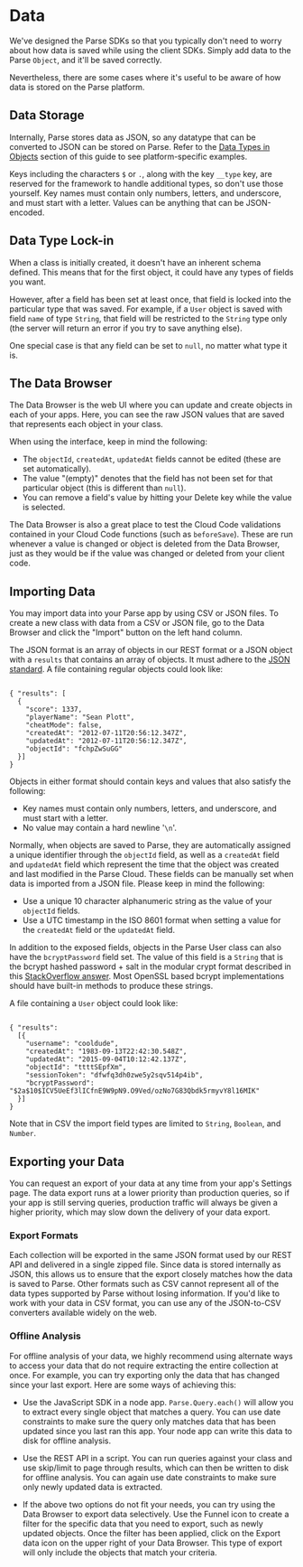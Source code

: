 # Data

We've designed the Parse SDKs so that you typically don't need to worry about how data is saved while using the client SDKs. Simply add data to the Parse `Object`, and it'll be saved correctly.

Nevertheless, there are some cases where it's useful to be aware of how data is stored on the Parse platform.

## Data Storage

Internally, Parse stores data as JSON, so any datatype that can be converted to JSON can be stored on Parse. Refer to the [Data Types in Objects](#objects-data-types) section of this guide to see platform-specific examples.

Keys including the characters `$` or `.`, along with the key `__type` key, are reserved for the framework to handle additional types, so don't use those yourself. Key names must contain only numbers, letters, and underscore, and must start with a letter. Values can be anything that can be JSON-encoded.

## Data Type Lock-in

When a class is initially created, it doesn't have an inherent schema defined. This means that for the first object, it could have any types of fields you want.

However, after a field has been set at least once, that field is locked into the particular type that was saved. For example, if a `User` object is saved with field `name` of type `String`, that field will be restricted to the `String` type only (the server will return an error if you try to save anything else).

One special case is that any field can be set to `null`, no matter what type it is.

## The Data Browser

The Data Browser is the web UI where you can update and create objects in each of your apps. Here, you can see the raw JSON values that are saved that represents each object in your class.

When using the interface, keep in mind the following:

* The `objectId`, `createdAt`, `updatedAt` fields cannot be edited (these are set automatically).
* The value "(empty)" denotes that the field has not been set for that particular object (this is different than `null`).
* You can remove a field's value by hitting your Delete key while the value is selected.

The Data Browser is also a great place to test the Cloud Code validations contained in your Cloud Code functions (such as `beforeSave`). These are run whenever a value is changed or object is deleted from the Data Browser, just as they would be if the value was changed or deleted from your client code.

## Importing Data

You may import data into your Parse app by using CSV or JSON files. To create a new class with data from a CSV or JSON file, go to the Data Browser and click the "Import" button on the left hand column.

The JSON format is an array of objects in our REST format or a JSON object with a `results` that contains an array of objects. It must adhere to the [JSON standard](http://json.org/). A file containing regular objects could look like:

<pre><code class="javascript">
{ "results": [
  {
    "score": 1337,
    "playerName": "Sean Plott",
    "cheatMode": false,
    "createdAt": "2012-07-11T20:56:12.347Z",
    "updatedAt": "2012-07-11T20:56:12.347Z",
    "objectId": "fchpZwSuGG"
  }]
}
</code></pre>

Objects in either format should contain keys and values that also satisfy the following:

* Key names must contain only numbers, letters, and underscore, and must start with a letter.
* No value may contain a hard newline '`\n`'.

Normally, when objects are saved to Parse, they are automatically assigned a unique identifier through the `objectId` field, as well as a `createdAt` field and `updatedAt` field which represent the time that the object was created and last modified in the Parse Cloud. These fields can be manually set when data is imported from a JSON file. Please keep in mind the following:

* Use a unique 10 character alphanumeric string as the value of your `objectId` fields.
* Use a UTC timestamp in the ISO 8601 format when setting a value for the `createdAt` field or the `updatedAt` field.

In addition to the exposed fields, objects in the Parse User class can also have the `bcryptPassword` field set. The value of this field is a `String` that is the bcrypt hashed password + salt in the modular crypt format described in this [StackOverflow answer](http://stackoverflow.com/a/5882472/1351961). Most OpenSSL based bcrypt implementations should have built-in methods to produce these strings.

A file containing a `User` object could look like:

<pre><code class="javascript">
{ "results":
  [{
    "username": "cooldude",
    "createdAt": "1983-09-13T22:42:30.548Z",
    "updatedAt": "2015-09-04T10:12:42.137Z",
    "objectId": "ttttSEpfXm",
    "sessionToken": "dfwfq3dh0zwe5y2sqv514p4ib",
    "bcryptPassword": "$2a$10$ICV5UeEf3lICfnE9W9pN9.O9Ved/ozNo7G83Qbdk5rmyvY8l16MIK"
  }]
}
</code></pre>

Note that in CSV the import field types are limited to `String`, `Boolean`, and `Number`.

## Exporting your Data

You can request an export of your data at any time from your app's Settings page. The data export runs at a lower priority than production queries, so if your app is still serving queries, production traffic will always be given a higher priority, which may slow down the delivery of your data export.

### Export Formats

Each collection will be exported in the same JSON format used by our REST API and delivered in a single zipped file. Since data is stored internally as JSON, this allows us to ensure that the export closely matches how the data is saved to Parse. Other formats such as CSV cannot represent all of the data types supported by Parse without losing information. If you'd like to work with your data in CSV format, you can use any of the JSON-to-CSV converters available widely on the web.

### Offline Analysis

For offline analysis of your data, we highly recommend using alternate ways to access your data that do not require extracting the entire collection at once. For example, you can try exporting only the data that has changed since your last export. Here are some ways of achieving this:

* Use the JavaScript SDK in a node app. `Parse.Query.each()` will allow you to extract every single object that matches a query. You can use date constraints to make sure the query only matches data that has been updated since you last ran this app. Your node app can write this data to disk for offline analysis.

* Use the REST API in a script. You can run queries against your class and use skip/limit to page through results, which can then be written to disk for offline analysis. You can again use date constraints to make sure only newly updated data is extracted.

* If the above two options do not fit your needs, you can try using the Data Browser to export data selectively. Use the Funnel icon to create a filter for the specific data that you need to export, such as newly updated objects. Once the filter has been applied, click on the Export data icon on the upper right of your Data Browser. This type of export will only include the objects that match your criteria.

